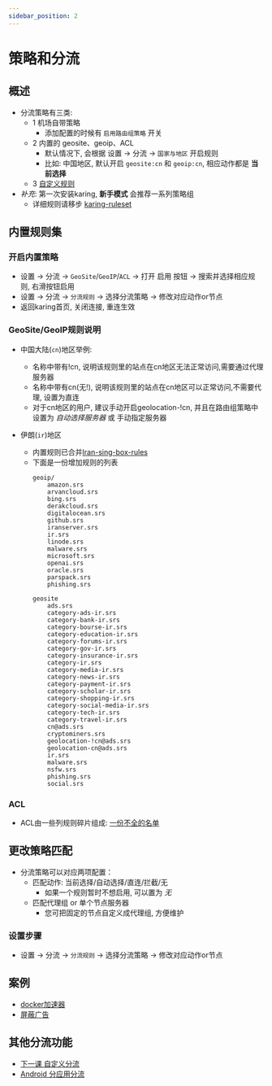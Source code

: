 ```yaml
---
sidebar_position: 2
---
```

# 策略和分流

## 概述
- 分流策略有三类:
  - 1 机场自带策略
    - 添加配置的时候有 `启用路由组策略` 开关
  - 2 内置的 geosite、geoip、ACL
    - 默认情况下, 会根据 设置 -> 分流 -> `国家与地区` 开启规则
    - 比如: 中国地区, 默认开启 `geosite:cn` 和 `geoip:cn`, 相应动作都是 **当前选择**
  - 3 [自定义规则](/tutorial/custom-diversion)
- *补充*: 第一次安装karing, **新手模式** 会推荐一系列策略组
  - 详细规则请移步 [karing-ruleset](https://github.com/KaringX/karing-ruleset/tree/sing/recommend)

## 内置规则集

### 开启内置策略
- 设置 -> 分流 -> `GeoSite`/`GeoIP`/`ACL` -> 打开 启用 按钮 -> 搜索并选择相应规则, 右滑按钮启用
- 设置 -> 分流 -> `分流规则` -> 选择分流策略 -> 修改对应动作or节点
- 返回karing首页, 关闭连接, 重连生效

### GeoSite/GeoIP规则说明
- 中国大陆(`cn`)地区举例:
  - 名称中带有!cn, 说明该规则里的站点在cn地区无法正常访问,需要通过代理服务器
  - 名称中带有cn(无!), 说明该规则里的站点在cn地区可以正常访问,不需要代理, 设置为直连
  - 对于cn地区的用户, 建议手动开启geolocation-!cn, 并且在路由组策略中设置为 *自动选择服务器* 或 手动指定服务器

- 伊朗(`ir`)地区
  - 内置规则已合并[Iran-sing-box-rules](https://github.com/Chocolate4U/Iran-sing-box-rules/tree/rule-set?tab=readme-ov-file)
  - 下面是一份增加规则的列表
    ```
    geoip/
        amazon.srs
        arvancloud.srs
        bing.srs
        derakcloud.srs
        digitalocean.srs
        github.srs
        iranserver.srs
        ir.srs
        linode.srs
        malware.srs
        microsoft.srs
        openai.srs
        oracle.srs
        parspack.srs
        phishing.srs

    geosite
        ads.srs
        category-ads-ir.srs
        category-bank-ir.srs
        category-bourse-ir.srs
        category-education-ir.srs
        category-forums-ir.srs
        category-gov-ir.srs
        category-insurance-ir.srs
        category-ir.srs
        category-media-ir.srs
        category-news-ir.srs
        category-payment-ir.srs
        category-scholar-ir.srs
        category-shopping-ir.srs
        category-social-media-ir.srs
        category-tech-ir.srs
        category-travel-ir.srs
        cn@ads.srs
        cryptominers.srs
        geolocation-!cn@ads.srs
        geolocation-cn@ads.srs
        ir.srs
        malware.srs
        nsfw.srs
        phishing.srs
        social.srs

    ```

### ACL
- ACL由一些列规则碎片组成: [一份不全的名单](https://github.com/KaringX/karing-ruleset?tab=readme-ov-file#%E8%A7%84%E5%88%99%E7%A2%8E%E7%89%87)


## 更改策略匹配
- 分流策略可以对应两项配置：
  - 匹配动作: 当前选择/自动选择/直连/拦截/无
    - 如果一个规则暂时不想启用, 可以置为 *无*
  - 匹配代理组 or 单个节点服务器
    - 您可把固定的节点自定义成代理组, 方便维护

### 设置步骤
- 设置 -> 分流 -> `分流规则` -> 选择分流策略 -> 修改对应动作or节点



## 案例
- [docker加速器](/blog/case/docker)
- [屏蔽广告](/blog/case/banad)

## 其他分流功能
- [下一课 自定义分流](/tutorial/custom-diversion)
- [Android 分应用分流](/tutorial/perapp-proxy)

